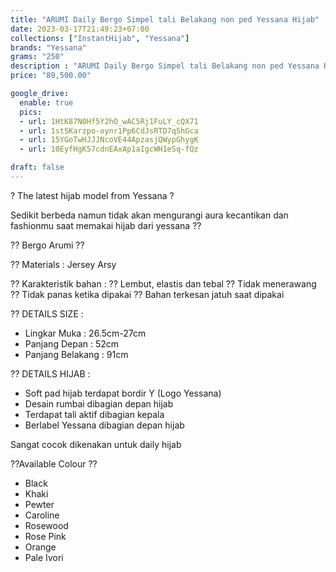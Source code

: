 ```yaml
---
title: "ARUMI Daily Bergo Simpel tali Belakang non ped Yessana Hijab"
date: 2023-03-17T21:49:23+07:00
collections: ["InstantHijab", "Yessana"]
brands: "Yessana"
grams: "250"
description : "ARUMI Daily Bergo Simpel tali Belakang non ped Yessana Hijab"
price: "89,500.00"

google_drive:
  enable: true
  pics:
  - url: 1HtK87N0Hf5Y2hO_wAC5Rj1FuLY_cQX71
  - url: 1stSKarzpo-oynr1Pp6CdJsRTD7q5hGca
  - url: 15YGoTwHJJJNcoVE44ApzasjQWypGhygK
  - url: 10EyfHgK57cdnEAxAp1aIgcWH1eSq-fQz

draft: false
---
```


? The latest hijab model from Yessana ?

Sedikit berbeda namun tidak akan mengurangi aura kecantikan dan fashionmu saat memakai hijab dari yessana ??

?? Bergo Arumi ??

?? Materials :  Jersey Arsy

?? Karakteristik bahan : 
?? Lembut, elastis dan tebal
?? Tidak menerawang
?? Tidak panas ketika dipakai
?? Bahan terkesan jatuh saat dipakai

?? DETAILS SIZE : 
 - Lingkar Muka : 26.5cm-27cm
 - Panjang Depan : 52cm
 - Panjang Belakang : 91cm

?? DETAILS HIJAB : 
 - Soft pad hijab terdapat bordir Y (Logo Yessana)
 - Desain rumbai dibagian depan hijab
 - Terdapat tali aktif dibagian kepala
 - Berlabel Yessana dibagian depan hijab

Sangat cocok dikenakan untuk daily hijab

??Available Colour ??

 - Black
 - Khaki
 - Pewter
 - Caroline
 - Rosewood
 - Rose Pink 
 - Orange
 - Pale Ivori   




